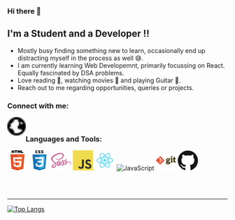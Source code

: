### Hi there 👋



## I'm a Student and a Developer !!

- Mostly busy finding something new to learn, occasionally end up distracting myself in the process as well :sweat_smile:.
- I am currently learning Web Developemnt, primarily focussing on React. Equally fascinated by DSA problems.
- Love reading 📔, watching movies 🎥 and playing Guitar 🎸.
- Reach out to me regarding opportunities, queries or projects.


### Connect with me:

[<img align="left" alt="" width="42px" src="https://raw.githubusercontent.com/iconic/open-iconic/master/svg/globe.svg" />](https://portfolio-website-eight-nu.vercel.app/)
[<img align="left" alt="" width="42px" src="https://cdn.jsdelivr.net/npm/simple-icons@v3/icons/linkedin.svg" />](https://www.linkedin.com/in/sankalp-saxena-1147011b3/)

<br />

### Languages and Tools:

<p float="left>
<img  alt="Visual Studio Code" width="46px" src="https://raw.githubusercontent.com/github/explore/80688e429a7d4ef2fca1e82350fe8e3517d3494d/topics/visual-studio-code/visual-studio-code.png" /> 
<img  alt="HTML5" width="46px" src="https://raw.githubusercontent.com/github/explore/80688e429a7d4ef2fca1e82350fe8e3517d3494d/topics/html/html.png" />
<img  alt="CSS3" width="46px" src="https://raw.githubusercontent.com/github/explore/80688e429a7d4ef2fca1e82350fe8e3517d3494d/topics/css/css.png" />
<img  alt="Sass" width="46px" src="https://raw.githubusercontent.com/github/explore/80688e429a7d4ef2fca1e82350fe8e3517d3494d/topics/sass/sass.png" />
<img  alt="JavaScript" width="46px" src="https://raw.githubusercontent.com/github/explore/80688e429a7d4ef2fca1e82350fe8e3517d3494d/topics/javascript/javascript.png" />
<img  alt="React" width="46px" src="https://raw.githubusercontent.com/github/explore/80688e429a7d4ef2fca1e82350fe8e3517d3494d/topics/react/react.png" />
<img  alt="JavaScript" width="46px" src="https://img.icons8.com/color/2x/c-plus-plus-logo.png" />          
<img  alt="Git" width="46px" src="https://raw.githubusercontent.com/github/explore/80688e429a7d4ef2fca1e82350fe8e3517d3494d/topics/git/git.png" />
<img  alt="GitHub" width="46px" src="https://raw.githubusercontent.com/github/explore/78df643247d429f6cc873026c0622819ad797942/topics/github/github.png" />
</p>
<br />
<br />

---


  

[![Top Langs](https://github-readme-stats.vercel.app/api/top-langs/?username=sankalp163)](https://github.com/sankalp163/github-readme-stats)

